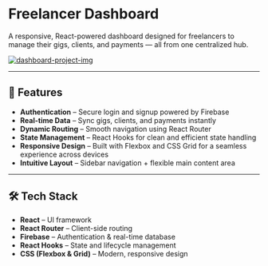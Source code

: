 # Freelancer Dashboard

A responsive, React-powered dashboard designed for freelancers to manage their gigs, clients, and payments — all from one centralized hub.

[![dashboard-project-img](https://github.com/user-attachments/assets/c3591e2d-0e97-440e-8c0f-849e26f81c8e)](https://kaleidoscopic-moonbeam-458705.netlify.app/)

---

## 🚀 Features

- **Authentication** – Secure login and signup powered by Firebase  
- **Real-time Data** – Sync gigs, clients, and payments instantly  
- **Dynamic Routing** – Smooth navigation using React Router  
- **State Management** – React Hooks for clean and efficient state handling  
- **Responsive Design** – Built with Flexbox and CSS Grid for a seamless experience across devices  
- **Intuitive Layout** – Sidebar navigation + flexible main content area  

---

## 🛠️ Tech Stack

- **React** – UI framework  
- **React Router** – Client-side routing  
- **Firebase** – Authentication & real-time database  
- **React Hooks** – State and lifecycle management  
- **CSS (Flexbox & Grid)** – Modern, responsive design  
